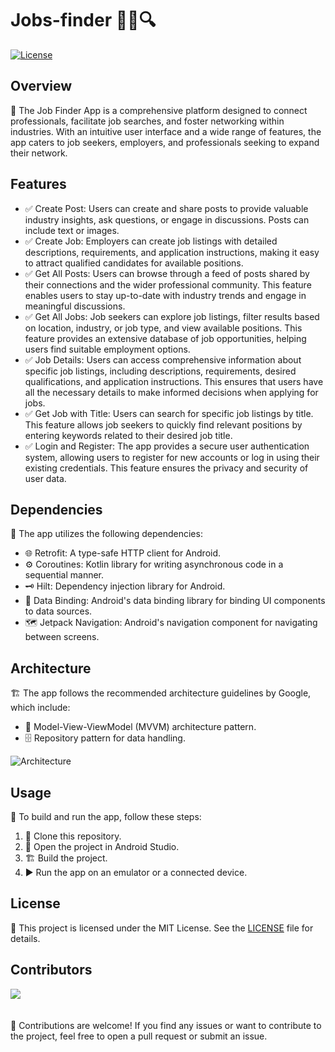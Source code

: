# Jobs-finder 👨‍💼🔍

[![License](https://img.shields.io/badge/License-MIT-blue.svg)](https://opensource.org/licenses/MIT)

## Overview

📱 The Job Finder App is a comprehensive platform designed to connect professionals, facilitate job searches, and foster networking within industries. With an intuitive user interface and a wide range of features, the app caters to job seekers, employers, and professionals seeking to expand their network.

## Features

- ✅ Create Post: Users can create and share posts to provide valuable industry insights, ask questions, or engage in discussions. Posts can include text or images.
- ✅ Create Job: Employers can create job listings with detailed descriptions, requirements, and application instructions, making it easy to attract qualified candidates for available positions.
- ✅ Get All Posts: Users can browse through a feed of posts shared by their connections and the wider professional community. This feature enables users to stay up-to-date with industry trends and engage in meaningful discussions.
- ✅ Get All Jobs: Job seekers can explore job listings, filter results based on location, industry, or job type, and view available positions. This feature provides an extensive database of job opportunities, helping users find suitable employment options.
- ✅ Job Details: Users can access comprehensive information about specific job listings, including descriptions, requirements, desired qualifications, and application instructions. This ensures that users have all the necessary details to make informed decisions when applying for jobs.
- ✅ Get Job with Title: Users can search for specific job listings by title. This feature allows job seekers to quickly find relevant positions by entering keywords related to their desired job title.
- ✅ Login and Register: The app provides a secure user authentication system, allowing users to register for new accounts or log in using their existing credentials. This feature ensures the privacy and security of user data.


## Dependencies

🔧 The app utilizes the following dependencies:

- 🌐 Retrofit: A type-safe HTTP client for Android.
- ⚙️ Coroutines: Kotlin library for writing asynchronous code in a sequential manner.
- 🗝️ Hilt: Dependency injection library for Android.
- 🎨 Data Binding: Android's data binding library for binding UI components to data sources.
- 🗺️ Jetpack Navigation: Android's navigation component for navigating between screens.

## Architecture

🏗️ The app follows the recommended architecture guidelines by Google, which include:

- 🏢 Model-View-ViewModel (MVVM) architecture pattern.
- 🗄️ Repository pattern for data handling.



![Architecture](https://developer.android.com/static/topic/libraries/architecture/images/mad-arch-overview-ui.png)


## Usage

🔨 To build and run the app, follow these steps:

1. 🔀 Clone this repository.
2. 🏢 Open the project in Android Studio.
3. 🏗️ Build the project.
4. ▶️ Run the app on an emulator or a connected device.

## License

📄 This project is licensed under the MIT License. See the [LICENSE](LICENSE) file for details.


## Contributors
<a href="https://github.com/The-Cupcake-team/Jobs-finder/graphs/contributors">
  <img src="https://contrib.rocks/image?repo=The-Cupcake-team/Jobs-finder" />
</a>
<br>
<br>
<br>
🤝 Contributions are welcome! If you find any issues or want to contribute to the project, feel free to open a pull request or submit an issue.
